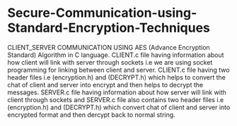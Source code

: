 # Secure-Communication-using-Standard-Encryption-Techniques
CLIENT_SERVER COMMUNICATION USING AES (Advance Encryption Standard) Algorithm in C language. 
CLIENT.c file having information about how client will link with server through sockets i.e we are using socket programming for linking between client and server.
CLIENT.c file having two header files i.e (encryption.h) and (DECRYPT.h) which helps to convert the chat of client and server into encrypt and then helps to decrypt the messages.
SERVER.c file having information about how server will link with client through sockets and SERVER.c file also contains two header files i.e (encryption.h) and (DECRYPT.h) which convert chat of client and server into encrypted format and then dercypt back to normal string. 
